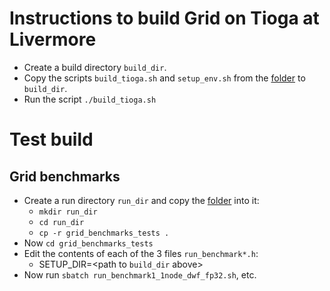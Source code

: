 # Instructions to build Grid on Tioga at Livermore
- Create a build directory `build_dir`.
- Copy the scripts `build_tioga.sh` and `setup_env.sh` from the [folder](https://github.com/vmos1/su4_dm_grid_lsd/blob/develop/grid_build/grid_tioga) to `build_dir`.
- Run the script `./build_tioga.sh`


# Test build
## Grid benchmarks
- Create a run directory `run_dir` and copy the [folder](https://github.com/vmos1/su4_dm_grid_lsd/tree/develop/grid_build/grid_tioga/grid_benchmarks_tests) into it: 
  - `mkdir run_dir`
  - `cd run_dir`
  -  `cp -r grid_benchmarks_tests .`
- Now `cd grid_benchmarks_tests` 
- Edit the contents of each of the 3 files `run_benchmark*.h`:
  - SETUP_DIR=<path to `build_dir` above>
- Now run `sbatch run_benchmark1_1node_dwf_fp32.sh`, etc.
